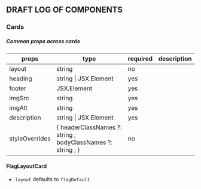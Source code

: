 ## DRAFT LOG OF COMPONENTS

### Cards
##### Common props across cards
| props          | type                                                                  | required | description |
|----------------|-----------------------------------------------------------------------|----------|-------------|
| layout         | string                                                                | no       |             |
| heading        | string \| JSX.Element                                                 | yes      |             |
| footer         | JSX.Element                                                           | yes      |             |
| imgSrc         | string                                                                | yes      |             |
| imgAlt         | string                                                                | yes      |             |
| description    | string \| JSX.Element                                                 | yes      |             |
| styleOverrides | {    headerClassNames ?:   string ;    bodyClassNames ?:   string ; } | no       |             |

#### FlagLayoutCard
* `layout` defaults to `flagDefault`
